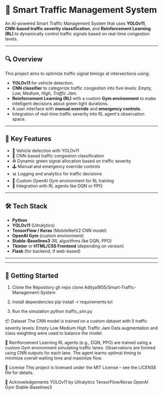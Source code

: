 # 🚦 Smart Traffic Management System

An AI-powered Smart Traffic Management System that uses **YOLOv11**, **CNN-based traffic severity classification**, and **Reinforcement Learning (RL)** to dynamically control traffic signals based on real-time congestion levels.

---

## 🔍 Overview

This project aims to optimize traffic signal timings at intersections using:

- **YOLOv11** for vehicle detection.
- **CNN classifier** to categorize traffic congestion into five levels: *Empty, Low, Medium, High, Traffic Jam*.
- **Reinforcement Learning (RL)** with a custom **Gym environment** to make intelligent decisions about green light durations.
- A user interface with **manual override** and **emergency controls**.
- Integration of real-time traffic severity into RL agent's observation space.

---

## 🎯 Key Features

- 🚗 Vehicle detection with YOLOv11
- 🧠 CNN-based traffic congestion classification
- ♻️ Dynamic green signal allocation based on traffic severity
- 🕹 Manual and emergency override controls
- 📊 Logging and analytics for traffic decisions
- 🧪 Custom OpenAI Gym environment for RL training
- 🧠 Integration with RL agents like DQN or PPO

---

## 🛠 Tech Stack

- **Python**
- **YOLOv11** (Ultralytics)
- **TensorFlow / Keras** (MobileNetV2 CNN model)
- **OpenAI Gym** (custom environment)
- **Stable-Baselines3** (RL algorithms like DQN, PPO)
- **Tkinter** or **HTML/CSS Frontend** (depending on version)
- **Flask** (for backend, if web-based)

---


---

## 🚀 Getting Started

1. Clone the Repository
gh repo clone Aditya1855/Smart-Traffic-Management-System

2. Install dependencies
pip install -r requirements.txt

3. Run the simulation
python traffic_sim.py

📦 Dataset
The CNN model is trained on a custom dataset with 5 traffic severity levels:
Empty
Low
Medium
High
Traffic Jam
Data augmentation and class weighting were used to balance the model.

🧠 Reinforcement Learning
RL agents (e.g., DQN, PPO) are trained using a custom Gym environment simulating traffic lanes.
Observations are formed using CNN outputs for each lane.
The agent learns optimal timing to minimize overall waiting time and maximize flow.

📝 License
This project is licensed under the MIT License – see the LICENSE file for details.

🙌 Acknowledgements
YOLOv11 by Ultralytics
TensorFlow/Keras
OpenAI Gym
Stable-Baselines3

